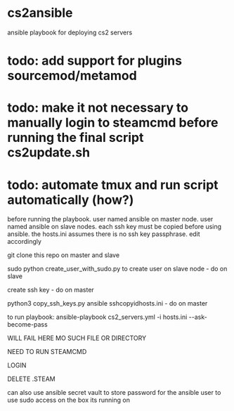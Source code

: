# cs2ansible
ansible playbook for deploying cs2 servers
 
  
  # todo: add support for plugins sourcemod/metamod
  # todo: make it not necessary to manually login to steamcmd before running the final script cs2update.sh
  # todo: automate tmux and run script automatically (how?)


before running the playbook. user named ansible on master node. user named ansible on slave nodes. each ssh key must be copied before using ansible. the hosts.ini assumes there is no ssh key passphrase. edit accordingly

git clone this repo on master and slave

sudo python create_user_with_sudo.py to create user on slave node -  do on slave

create ssh key - do on master

python3 copy_ssh_keys.py ansible sshcopyidhosts.ini -  do on master

to run playbook: ansible-playbook cs2_servers.yml -i hosts.ini --ask-become-pass

WILL FAIL HERE MO SUCH FILE OR DIRECTORY

NEED TO RUN STEAMCMD

LOGIN

DELETE .STEAM

can also use ansible secret vault to store password for the ansible user to use sudo access on the box its running on
